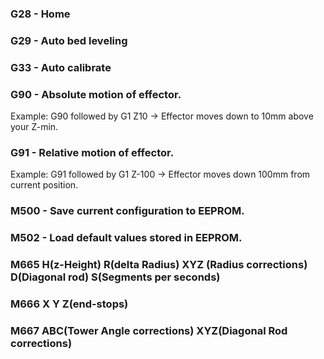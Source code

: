### G28 - Home

### G29 - Auto bed leveling

### G33 - Auto calibrate

### G90 - Absolute motion of effector.
Example: G90 followed by G1 Z10 -> Effector moves down to 10mm above your Z-min.

### G91 - Relative motion of effector.
Example: G91 followed by G1 Z-100 -> Effector moves down 100mm from current position.

### M500 - Save current configuration to EEPROM.

### M502 - Load default values stored in EEPROM.

### M665 H(z-Height) R(delta Radius) XYZ (Radius corrections) D(Diagonal rod) S(Segments per seconds)

### M666 X Y Z(end-stops)

### M667 ABC(Tower Angle corrections) XYZ(Diagonal Rod corrections)